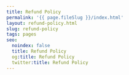 ```yaml
---
title: Refund Policy
permalink: '{{ page.fileSlug }}/index.html'
layout: refund-policy.html
slug: refund-policy
tags: pages
seo:
  noindex: false
  title: Refund Policy
  og:title: Refund Policy
  twitter:title: Refund Policy
---
```



